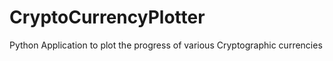 # CryptoCurrencyPlotter
Python Application to plot the progress of various Cryptographic currencies 
